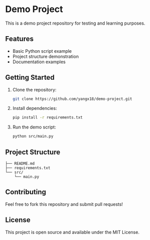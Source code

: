 # Demo Project

This is a demo project repository for testing and learning purposes.

## Features

- Basic Python script example
- Project structure demonstration
- Documentation examples

## Getting Started

1. Clone the repository:
   ```bash
   git clone https://github.com/yangx18/demo-project.git
   ```

2. Install dependencies:
   ```bash
   pip install -r requirements.txt
   ```

3. Run the demo script:
   ```bash
   python src/main.py
   ```

## Project Structure

```
├── README.md
├── requirements.txt
└── src/
    └── main.py
```

## Contributing

Feel free to fork this repository and submit pull requests!

## License

This project is open source and available under the MIT License.
